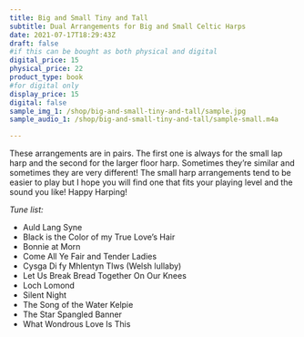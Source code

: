 ```yaml
---
title: Big and Small Tiny and Tall
subtitle: Dual Arrangements for Big and Small Celtic Harps
date: 2021-07-17T18:29:43Z
draft: false
#if this can be bought as both physical and digital
digital_price: 15
physical_price: 22
product_type: book
#for digital only
display_price: 15
digital: false
sample_img_1: /shop/big-and-small-tiny-and-tall/sample.jpg
sample_audio_1: /shop/big-and-small-tiny-and-tall/sample-small.m4a

---
```


These arrangements are in pairs. The first one is always for the small lap harp and the second for the larger floor harp. Sometimes they’re similar and sometimes they are very different! The small harp arrangements tend to be easier to play but I hope you will find one that fits your playing level and the sound you like! Happy Harping!

*Tune list:*

* Auld Lang Syne
* Black is the Color of my True Love’s Hair
* Bonnie at Morn
* Come All Ye Fair and Tender Ladies
* Cysga Di fy Mhlentyn Tlws (Welsh lullaby)
* Let Us Break Bread Together On Our Knees
* Loch Lomond
* Silent Night
* The Song of the Water Kelpie
* The Star Spangled Banner
* What Wondrous Love Is This

<!--script src="https://gumroad.com/js/gumroad.js"></script>
<a class="gumroad-button" href="https://gumroad.com/l/nXXmb">Buy it now</a-->